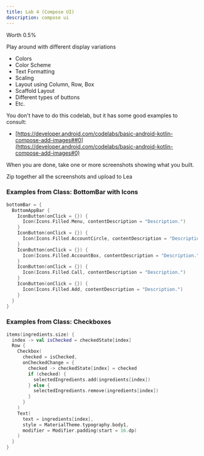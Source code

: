 ```yaml
---
title: Lab 4 (Compose UI)
description: compose ui
---
```


Worth 0.5%
 
Play around with different display variations
 
  - Colors
  - Color Scheme
  - Text Formatting
  - Scaling
  - Layout using Column, Row, Box
  - Scaffold Layout
  - Different types of buttons
  - Etc.
 
You don't have to do this codelab, but it has some good examples to consult:
 
  - [https://developer.android.com/codelabs/basic-android-kotlin-compose-add-images##0](https://developer.android.com/codelabs/basic-android-kotlin-compose-add-images#0)
 
When you are done, take one or more screenshots showing what you built.
 
 
Zip together all the screenshots and upload to Lea
 

### Examples from Class: BottomBar with Icons

```kotlin
bottomBar = {
  BottomAppBar {
    IconButton(onClick = {}) {
      Icon(Icons.Filled.Menu, contentDescription = "Description.")
    }
    IconButton(onClick = {}) {
      Icon(Icons.Filled.AccountCircle, contentDescription = "Description.")
    }
    IconButton(onClick = {}) {
      Icon(Icons.Filled.AccountBox, contentDescription = "Description.")
    }
    IconButton(onClick = {}) {
      Icon(Icons.Filled.Call, contentDescription = "Description.")
    }
    IconButton(onClick = {}) {
      Icon(Icons.Filled.Add, contentDescription = "Description.")
    }
  }
}
```

### Examples from Class: Checkboxes

```kotlin
items(ingredients.size) { 
  index -> val isChecked = checkedState[index]
  Row {
    Checkbox(
      checked = isChecked,
      onCheckedChange = { 
        checked -> checkedState[index] = checked
        if (checked) {
          selectedIngredients.add(ingredients[index])
        } else {
          selectedIngredients.remove(ingredients[index])
        }
      }
    )
    Text(
      text = ingredients[index],
      style = MaterialTheme.typography.body1,
      modifier = Modifier.padding(start = 16.dp)
    )
  }
}
```


